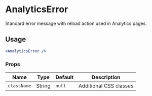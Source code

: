 # AnalyticsError

Standard error message with reload action used in Analytics pages.

## Usage

```jsx
<AnalyticsError />
```

### Props

Name | Type | Default | Description
--- | --- | --- | ---
`className` | String    | `null`  | Additional CSS classes
